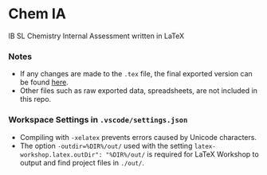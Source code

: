 # Chem IA
IB SL Chemistry Internal Assessment written in LaTeX

### Notes
- If any changes are made to the `.tex` file, the final exported version can be found [here](https://github.com/Togohogo1-Archive/chem-ia/tree/bfd3f8caae9ef53fb14fbef3946d3bf861beea6f).
- Other files such as raw exported data, spreadsheets, are not included in this repo.

### Workspace Settings in `.vscode/settings.json`
- Compiling with `-xelatex` prevents errors caused by Unicode characters.
- The option `-outdir=%DIR%/out/` used with the setting `latex-workshop.latex.outDir": "%DIR%/out/` is required for LaTeX Workshop to output and find project files in `./out/`.
